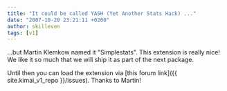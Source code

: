 ```yaml
---
title: "It could be called YASH (Yet Another Stats Hack) ..."
date: "2007-10-20 23:21:11 +0200"
author: skilleven
tags: [v1]
---
```


...but Martin Klemkow named it "Simplestats". This extension is really nice!
We like it so much that we will ship it as part of the next package.

Until then you can load the extension via [this forum link]({{ site.kimai_v1_repo }}/issues).
Thanks to Martin!
